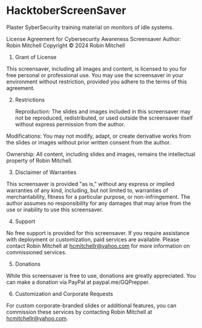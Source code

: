 # HacktoberScreenSaver
Plaster SyberSecurity training material on monitors of idle systems. 

License Agreement for Cybersecurity Awareness Screensaver
Author: Robin Mitchell
Copyright © 2024 Robin Mitchell
1. Grant of License

This screensaver, including all images and content, is licensed to you for free personal or professional use. You may use the screensaver in your environment without restriction, provided you adhere to the terms of this agreement.

2. Restrictions

    Reproduction: The slides and images included in this screensaver may not be reproduced, redistributed, or used outside the screensaver itself without express permission from the author.

Modifications: You may not modify, adapt, or create derivative works from the slides or images without prior written consent from the author.

Ownership: All content, including slides and images, remains the intellectual property of Robin Mitchell.

3. Disclaimer of Warranties

This screensaver is provided "as is," without any express or implied warranties of any kind, including, but not limited to, warranties of merchantability, fitness for a particular purpose, or non-infringement. The author assumes no responsibility for any damages that may arise from the use or inability to use this screensaver.

4. Support

No free support is provided for this screensaver. If you require assistance with deployment or customization, paid services are available. Please contact Robin Mitchell at hcmitchellr@yahoo.com for more information on commissioned services.

5. Donations

While this screensaver is free to use, donations are greatly appreciated. You can make a donation via PayPal at paypal.me/GQPrepper.

6. Customization and Corporate Requests

For custom corporate-branded slides or additional features, you can commission these services by contacting Robin Mitchell at hcmitchellr@yahoo.com.
